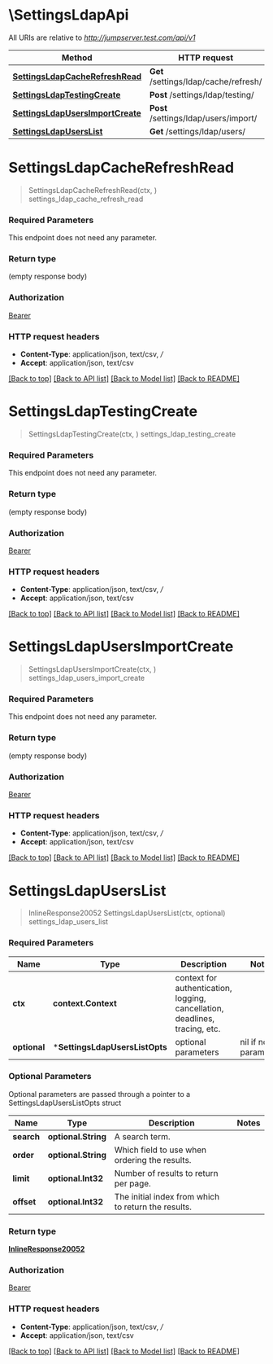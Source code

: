 # \SettingsLdapApi

All URIs are relative to *http://jumpserver.test.com/api/v1*

Method | HTTP request | Description
------------- | ------------- | -------------
[**SettingsLdapCacheRefreshRead**](SettingsLdapApi.md#SettingsLdapCacheRefreshRead) | **Get** /settings/ldap/cache/refresh/ | settings_ldap_cache_refresh_read
[**SettingsLdapTestingCreate**](SettingsLdapApi.md#SettingsLdapTestingCreate) | **Post** /settings/ldap/testing/ | settings_ldap_testing_create
[**SettingsLdapUsersImportCreate**](SettingsLdapApi.md#SettingsLdapUsersImportCreate) | **Post** /settings/ldap/users/import/ | settings_ldap_users_import_create
[**SettingsLdapUsersList**](SettingsLdapApi.md#SettingsLdapUsersList) | **Get** /settings/ldap/users/ | settings_ldap_users_list


# **SettingsLdapCacheRefreshRead**
> SettingsLdapCacheRefreshRead(ctx, )
settings_ldap_cache_refresh_read



### Required Parameters
This endpoint does not need any parameter.

### Return type

 (empty response body)

### Authorization

[Bearer](../README.md#Bearer)

### HTTP request headers

 - **Content-Type**: application/json, text/csv, */*
 - **Accept**: application/json, text/csv

[[Back to top]](#) [[Back to API list]](../README.md#documentation-for-api-endpoints) [[Back to Model list]](../README.md#documentation-for-models) [[Back to README]](../README.md)

# **SettingsLdapTestingCreate**
> SettingsLdapTestingCreate(ctx, )
settings_ldap_testing_create



### Required Parameters
This endpoint does not need any parameter.

### Return type

 (empty response body)

### Authorization

[Bearer](../README.md#Bearer)

### HTTP request headers

 - **Content-Type**: application/json, text/csv, */*
 - **Accept**: application/json, text/csv

[[Back to top]](#) [[Back to API list]](../README.md#documentation-for-api-endpoints) [[Back to Model list]](../README.md#documentation-for-models) [[Back to README]](../README.md)

# **SettingsLdapUsersImportCreate**
> SettingsLdapUsersImportCreate(ctx, )
settings_ldap_users_import_create



### Required Parameters
This endpoint does not need any parameter.

### Return type

 (empty response body)

### Authorization

[Bearer](../README.md#Bearer)

### HTTP request headers

 - **Content-Type**: application/json, text/csv, */*
 - **Accept**: application/json, text/csv

[[Back to top]](#) [[Back to API list]](../README.md#documentation-for-api-endpoints) [[Back to Model list]](../README.md#documentation-for-models) [[Back to README]](../README.md)

# **SettingsLdapUsersList**
> InlineResponse20052 SettingsLdapUsersList(ctx, optional)
settings_ldap_users_list



### Required Parameters

Name | Type | Description  | Notes
------------- | ------------- | ------------- | -------------
 **ctx** | **context.Context** | context for authentication, logging, cancellation, deadlines, tracing, etc.
 **optional** | ***SettingsLdapUsersListOpts** | optional parameters | nil if no parameters

### Optional Parameters
Optional parameters are passed through a pointer to a SettingsLdapUsersListOpts struct

Name | Type | Description  | Notes
------------- | ------------- | ------------- | -------------
 **search** | **optional.String**| A search term. | 
 **order** | **optional.String**| Which field to use when ordering the results. | 
 **limit** | **optional.Int32**| Number of results to return per page. | 
 **offset** | **optional.Int32**| The initial index from which to return the results. | 

### Return type

[**InlineResponse20052**](inline_response_200_52.md)

### Authorization

[Bearer](../README.md#Bearer)

### HTTP request headers

 - **Content-Type**: application/json, text/csv, */*
 - **Accept**: application/json, text/csv

[[Back to top]](#) [[Back to API list]](../README.md#documentation-for-api-endpoints) [[Back to Model list]](../README.md#documentation-for-models) [[Back to README]](../README.md)

